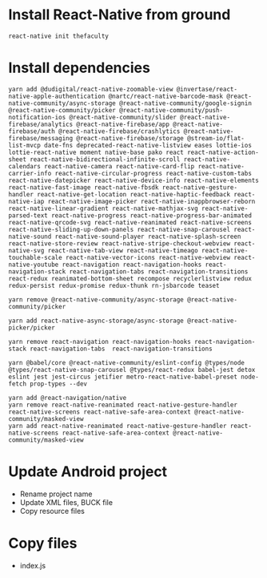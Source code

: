 # Install React-Native from ground

`react-native init thefaculty`


# Install dependencies
`yarn add @dudigital/react-native-zoomable-view @invertase/react-native-apple-authentication @nartc/react-native-barcode-mask @react-native-community/async-storage @react-native-community/google-signin @react-native-community/picker @react-native-community/push-notification-ios @react-native-community/slider @react-native-firebase/analytics @react-native-firebase/app @react-native-firebase/auth @react-native-firebase/crashlytics @react-native-firebase/messaging @react-native-firebase/storage @stream-io/flat-list-mvcp date-fns deprecated-react-native-listview eases lottie-ios lottie-react-native moment native-base pako react react-native-action-sheet react-native-bidirectional-infinite-scroll react-native-calendars react-native-camera react-native-card-flip react-native-carrier-info react-native-circular-progress react-native-custom-tabs react-native-datepicker react-native-device-info react-native-elements react-native-fast-image react-native-fbsdk react-native-gesture-handler react-native-get-location react-native-haptic-feedback react-native-iap react-native-image-picker react-native-inappbrowser-reborn react-native-linear-gradient react-native-mathjax-svg react-native-parsed-text react-native-progress react-native-progress-bar-animated react-native-qrcode-svg react-native-reanimated react-native-screens react-native-sliding-up-down-panels react-native-snap-carousel react-native-sound react-native-sound-player react-native-splash-screen react-native-store-review react-native-stripe-checkout-webview react-native-svg react-native-tab-view react-native-timeago react-native-touchable-scale react-native-vector-icons react-native-webview react-native-youtube react-navigation react-navigation-hooks react-navigation-stack react-navigation-tabs react-navigation-transitions react-redux reanimated-bottom-sheet recompose recyclerlistview redux redux-persist redux-promise redux-thunk rn-jsbarcode teaset`  

`yarn remove @react-native-community/async-storage @react-native-community/picker`  
 
`yarn add react-native-async-storage/async-storage @react-native-picker/picker`   

`yarn remove react-navigation react-navigation-hooks react-navigation-stack react-navigation-tabs  react-navigation-transitions `  

`yarn @babel/core @react-native-community/eslint-config @types/node @types/react-native-snap-carousel @types/react-redux babel-jest detox eslint jest jest-circus jetifier metro-react-native-babel-preset node-fetch prop-types --dev`  

`yarn add @react-navigation/native`  
`yarn remove react-native-reanimated react-native-gesture-handler react-native-screens react-native-safe-area-context @react-native-community/masked-view`  
`yarn add react-native-reanimated react-native-gesture-handler react-native-screens react-native-safe-area-context @react-native-community/masked-view`  


# Update Android project
- Rename project name
- Update XML files, BUCK file
- Copy resource files


# Copy files
- index.js
